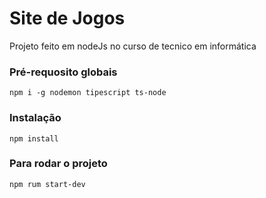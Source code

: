 # Site de Jogos
Projeto feito em nodeJs no curso de tecnico em informática

### Pré-requosito globais
`npm i -g nodemon tipescript ts-node`

### Instalação
`npm install`

### Para rodar o projeto
`npm rum start-dev`